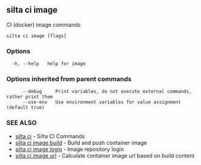 ## silta ci image

CI (docker) image commands

```
silta ci image [flags]
```

### Options

```
  -h, --help   help for image
```

### Options inherited from parent commands

```
      --debug     Print variables, do not execute external commands, rather print them
      --use-env   Use environment variables for value assignment (default true)
```

### SEE ALSO

* [silta ci](silta_ci.md)	 - Silta CI Commands
* [silta ci image build](silta_ci_image_build.md)	 - Build and push container image
* [silta ci image login](silta_ci_image_login.md)	 - Image repository login
* [silta ci image url](silta_ci_image_url.md)	 - Calculate container image url based on build content

